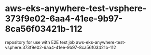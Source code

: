 # aws-eks-anywhere-test-vsphere-373f9e02-6aa4-41ee-9b97-8ca56f03421b-112
repository for use with E2E test job aws-eks-anywhere-test-vsphere:373f9e02-6aa4-41ee-9b97-8ca56f03421b-112
